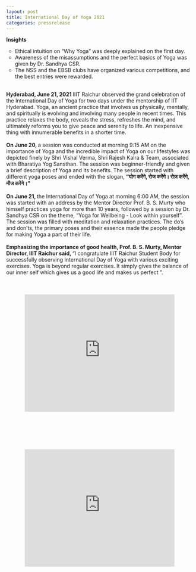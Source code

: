 ```yaml
---
layout: post
title: International Day of Yoga 2021
categories: pressrelease
---
```


<div>
<b> Insights </b>
<div class="ml-5">
<ul style="list-style-type: circle;">
<li> Ethical intuition on “Why Yoga” was deeply explained on the first day. </li>
<li> Awareness of the misassumptions and the perfect basics of Yoga was given by Dr. Sandhya CSR. </li>
<li> The NSS and the EBSB clubs have organized various competitions, and the best entries were rewarded. </li>
</ul>
</div>
<br>
<div>
<b> Hyderabad, June 21, 2021 </b> IIIT Raichur observed the grand celebration of the International Day of Yoga for two days under the mentorship of IIT Hyderabad. Yoga, an ancient practice that involves us physically, mentally, and spiritually is evolving and involving many people in recent times. This practice relaxes the body, reveals the stress, refreshes the mind, and ultimately reforms you to give peace and serenity to life. An inexpensive thing with innumerable benefits in a shorter time.
</div>
<br>
<div>
<b> On June 20, </b> a session was conducted at morning 9:15 AM on the importance of Yoga and the incredible impact of Yoga on our lifestyles was depicted finely by Shri Vishal Verma, Shri Rajesh Kalra & Team, associated with Bharatiya Yog Sansthan. The session was beginner-friendly and given a brief description of Yoga and its benefits. The session started with different yoga poses and ended with the slogan, <strong> “योग करेंगे, रोज करेंगे। रोज़ करेंगे, मौज करेंगे।” </strong>
</div>
<br>
<div>
<b> On June 21, </b> the International Day of Yoga at morning 6:00 AM, the session was started with an address by the Mentor Director Prof. B. S. Murty who himself practices yoga for more than 10 years, followed by a session by Dr. Sandhya CSR on the theme, “Yoga for Wellbeing - Look within yourself”. The session was filled with meditation and relaxation practices. The do’s and don’ts, the primary poses and their essence made the people pledge for making Yoga a part of their life.
</div>
<br>
<div>
<strong> Emphasizing the importance of good health, Prof. B. S. Murty, Mentor Director, IIIT Raichur said, </strong> “I congratulate IIIT Raichur Student Body for successfully observing International Day of Yoga with various exciting exercises. Yoga is beyond regular exercises. It simply gives the balance of our inner self which gives us a good life and makes us perfect ”.
</div>
<div class="row">
<div class="col-lg-6">
    <iframe width="80%" style="margin:10%" height="315" src="https://www.youtube.com/embed/l86V2mJzphI" title="YouTube video player" frameborder="0" allow="accelerometer; autoplay; clipboard-write; encrypted-media; gyroscope; picture-in-picture" allowfullscreen></iframe>
</div>
    <div class="col-lg-6">
        <iframe width="80%" style="margin:10%" height="315" src="https://www.youtube.com/embed/7Bmphmiafw0" title="YouTube video player" frameborder="0" allow="accelerometer; autoplay; clipboard-write; encrypted-media; gyroscope; picture-in-picture" allowfullscreen></iframe>
    </div>

</div>
